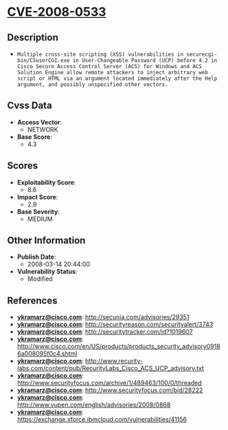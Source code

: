
# [CVE-2008-0533](https://cve.mitre.org/cgi-bin/cvename.cgi?name=CVE-2008-0533)

## Description

- `Multiple cross-site scripting (XSS) vulnerabilities in securecgi-bin/CSuserCGI.exe in User-Changeable Password (UCP) before 4.2 in Cisco Secure Access Control Server (ACS) for Windows and ACS Solution Engine allow remote attackers to inject arbitrary web script or HTML via an argument located immediately after the Help argument, and possibly unspecified other vectors.`

## Cvss Data

- **Access Vector**:
  - NETWORK
- **Base Score**:
  - 4.3

## Scores

- **Exploitability Score**:
  - 8.6
- **Impact Score**:
  - 2.9
- **Base Severity**:
  - MEDIUM

## Other Information

- **Publish Date**:
  - 2008-03-14 20:44:00
- **Vulnerability Status**:
  - Modified

## References

- **ykramarz@cisco.com**: http://secunia.com/advisories/29351
- **ykramarz@cisco.com**: http://securityreason.com/securityalert/3743
- **ykramarz@cisco.com**: http://securitytracker.com/id?1019607
- **ykramarz@cisco.com**: http://www.cisco.com/en/US/products/products_security_advisory09186a008095f0c4.shtml
- **ykramarz@cisco.com**: http://www.recurity-labs.com/content/pub/RecurityLabs_Cisco_ACS_UCP_advisory.txt
- **ykramarz@cisco.com**: http://www.securityfocus.com/archive/1/489463/100/0/threaded
- **ykramarz@cisco.com**: http://www.securityfocus.com/bid/28222
- **ykramarz@cisco.com**: http://www.vupen.com/english/advisories/2008/0868
- **ykramarz@cisco.com**: https://exchange.xforce.ibmcloud.com/vulnerabilities/41156
